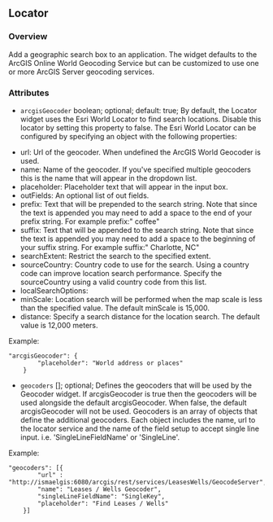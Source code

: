 ## Locator ##
### Overview ###
Add a geographic search box to an application. The widget defaults to the ArcGIS Online World Geocoding Service but can be customized to use one or more ArcGIS Server geocoding services.

### Attributes ###
* `arcgisGeocoder` boolean; optional; default: true; By default, the Locator widget uses the Esri World Locator to find search locations. Disable this locator by setting this property to false. The Esri World Locator can be configured by specifying an object with the following properties:

>> 
- url: Url of the geocoder. When undefined the ArcGIS World Geocoder is used.
- name: Name of the geocoder. If you've specified multiple geocoders this is the name that will appear in the dropdown list.
- placeholder: Placeholder text that will appear in the input box.
- outFields: An optional list of out fields.
- prefix: Text that will be prepended to the search string. Note that since the text is appended you may need to add a space to the end of your prefix string. For example prefix:" coffee"
- suffix: Text that will be appended to the search string. Note that since the text is appended you may need to add a space to the beginning of your suffix string. For example suffix:" Charlotte, NC"
- searchExtent: Restrict the search to the specified extent.
- sourceCountry: Country code to use for the search. Using a country code can improve location search performance. Specify the sourceCountry using a valid country code from this list.
- localSearchOptions:
- minScale: Location search will be performed when the map scale is less than the specified value. The default minScale is 15,000.
- distance: Specify a search distance for the location search. The default value is 12,000 meters.

Example:
```
"arcgisGeocoder": {
  	    "placeholder": "World address or places"
  	}
```

* `geocoders` []; optional; Defines the geocoders that will be used by the Geocoder widget. If arcgisGeocoder is true then the geocoders will be used alongside the default arcgisGeocoder. When false, the default arcgisGeocoder will not be used. Geocoders is an array of objects that define the additional geocoders. Each object includes the name, url to the locator service and the name of the field setup to accept single line input. i.e. 'SingleLineFieldName' or 'SingleLine'. 

Example:
```
"geocoders": [{
  		"url" : "http://ismaelgis:6080/arcgis/rest/services/LeasesWells/GeocodeServer",
  		"name": "Leases / Wells Geocoder",
    	"singleLineFieldName": "SingleKey",
    	"placeholder": "Find Leases / Wells"
  	}]
```

